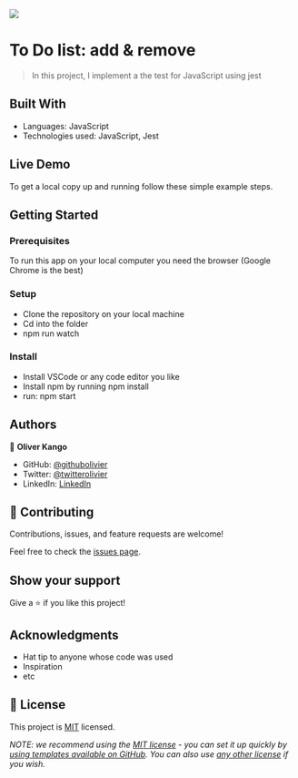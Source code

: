 ![](https://img.shields.io/badge/Microverse-blueviolet)

# To Do list: add & remove

> In this project, I implement a the test for JavaScript using jest

## Built With

- Languages: JavaScript
- Technologies used: JavaScript, Jest 

## Live Demo

To get a local copy up and running follow these simple example steps.

## Getting Started


### Prerequisites

To run this app on your local computer you need the browser (Google Chrome is the best)

### Setup

- Clone the repository on your local machine
- Cd into the folder
- npm run watch

### Install

- Install VSCode or any code editor you like
- Install npm by running npm install
- run: npm start

## Authors

👤 **Oliver Kango**

- GitHub: [@githubolivier](https://github.com/Olivier-Kango)
- Twitter: [@twitterolivier](https://twitter.com/olivierkango1)
- LinkedIn: [LinkedIn](https://www.linkedin.com/in/olivier-kango-b990601b8/)

## 🤝 Contributing

Contributions, issues, and feature requests are welcome!

Feel free to check the [issues page](https://github.com/Olivier-Kango/To-Do-List/issues/new).

## Show your support

Give a ⭐️ if you like this project!

## Acknowledgments

- Hat tip to anyone whose code was used
- Inspiration
- etc

## 📝 License

This project is [MIT](./LICENSE) licensed.

_NOTE: we recommend using the [MIT license](https://choosealicense.com/licenses/mit/) - you can set it up quickly by [using templates available on GitHub](https://docs.github.com/en/communities/setting-up-your-project-for-healthy-contributions/adding-a-license-to-a-repository). You can also use [any other license](https://choosealicense.com/licenses/) if you wish._
